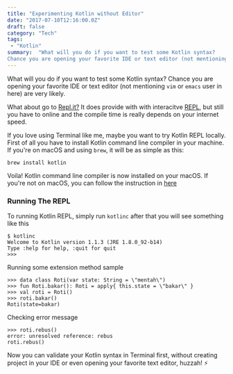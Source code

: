 ```yaml
---
title: "Experimenting Kotlin without Editor"
date: "2017-07-10T12:16:00.0Z"
draft: false
category: "Tech"
tags:
 - "Kotlin"
summary:  "What will you do if you want to test some Kotlin syntax? 
Chance you are opening your favorite IDE or text editor (not mentioning `vim` or `emacs` user in here) are very likely."
---
```


What will you do if you want to test some Kotlin syntax?
Chance you are opening your favorite IDE or text editor (not mentioning `vim` or `emacs` user in here) are very likely.

What about go to [Repl.it?](https://repl.it/languages/kotlin) It does provide with with interacitve [REPL](https://en.wikipedia.org/wiki/Read%E2%80%93eval%E2%80%93print_loop), but still you have to online and the compile time is really depends on your internet speed.

If you love using Terminal like me, maybe you want to try Kotlin REPL locally. First of all you have to install Kotlin command line compiler in your machine. If you're on macOS and using `brew`, it will be as simple as this:

```
brew install kotlin
```

Voila! Kotlin command line compiler is now installed on your macOS. If you're not on macOS, you can follow the instruction in [here](https://kotlinlang.org/docs/tutorials/command-line.html)

### Running The REPL

To running Kotlin REPL, simply run `kotlinc` after that you will see something like this

```
$ kotlinc
Welcome to Kotlin version 1.1.3 (JRE 1.8.0_92-b14)
Type :help for help, :quit for quit
>>>
```

Running some extension method sample

```
>>> data class Roti(var state: String = \"mentah\")
>>> fun Roti.bakar(): Roti = apply{ this.state = \"bakar\" }
>>> val roti = Roti()
>>> roti.bakar()
Roti(state=bakar)
```

Checking error message

```
>>> roti.rebus()
error: unresolved reference: rebus
roti.rebus()
```

Now you can validate your Kotlin syntax in Terminal first, without creating project in your IDE or even opening your favorite text editor, huzzah! ⚡️
